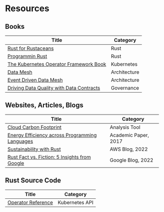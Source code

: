 # Resources

## Books

| Title | Category |
| - | - |
| [Rust for Rustaceans](https://nostarch.com/rust-rustaceans) | Rust |
| [Programmin Rust](https://learning.oreilly.com/library/view/programming-rust-2nd/9781492052586/) | Rust |
| [The Kubernetes Operator Framework Book](https://www.amazon.com/Kubernetes-Operator-Framework-Book-management-ebook/dp/B0B21NBLT1) | Kubernetes |
| [Data Mesh](https://learning.oreilly.com/library/view/data-mesh/9781492092384/) | Architecture |
| [Event Driven Data Mesh](https://learning.oreilly.com/library/view/building-an-event-driven/9781098127596/) | Architecture |
| [Driving Data Quality with Data Contracts](https://learning.oreilly.com/library/view/driving-data-quality/9781837635009/) | Governance |

## Websites, Articles, Blogs

| Title | Category |
| - | - |
| [Cloud Carbon Footprint](https://www.cloudcarbonfootprint.org/) | Analysis Tool |
| [Energy Efficiency across Programming Languages](https://greenlab.di.uminho.pt/wp-content/uploads/2017/09/paperSLE.pdf) | Academic Paper, 2017 |
| [Sustainability with Rust](https://aws.amazon.com/blogs/opensource/sustainability-with-rust/) | AWS Blog, 2022 |
| [Rust Fact vs. Fiction: 5 Insights from Google](https://opensource.googleblog.com/2023/06/rust-fact-vs-fiction-5-insights-from-googles-rust-journey-2022.html)| Google Blog, 2022 |

## Rust Source Code 

| Title | Category       |
| - |----------------|
| [Operator Reference](https://github.com/Pscheidl/rust-kubernetes-operator-example/tree/master) | Kubernetes API |